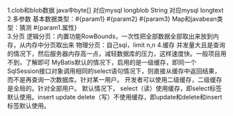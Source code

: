 1.clob和blob数据
    java中byte[]    对应mysql  longblob
          String    对应mysql longtext
2.多参数
    基本数据类型：#{param1} #{param2} #{param3}
    Map和javabean类型：猜测    #{param1.属性}      
3.分页
    逻辑分页：内置功能RowBounds，一次性把全部数据全部取出来放到内存，从内存中分页取出来
    物理分页：自己sql，limit n,n
4.缓存
    并发量大且是查询的情况下，然后服务器内存高一点，减轻数据库的压力，这样速度快。一般项目用不到，了解即可
    MyBatis默认的情况下，启用的是一级缓存，即同一个SqlSession接口对象调用相同的select语句情况下，则直接从缓存中返回结果，而不是再查询一次数据库。针对某一用户。
    开发者可以使用二级缓存，二级缓存是全局的。针对全部用户。
    <!--
        	1，size:表示缓存能容纳的最大元素数。默认是1024；
        	2，flushInterval:定义缓存刷新周期，以毫秒计；
         	3，eviction:定义缓存的移除机制；默认是LRU(least recently userd，最近最少使用),还有FIFO(first in first out，先进先出)
         	4，readOnly:默认值是false，缓存可读可写，假如是true的话，缓存只能读。
    -->
    <cache size="1024" flushInterval="60000" eviction="LRU" readOnly="false"/>
    默认情况下， select（读）使用缓存，即select标签默认使用。insert update delete（写）不使用缓存，即update和delete和insert标签默认使用。

   
